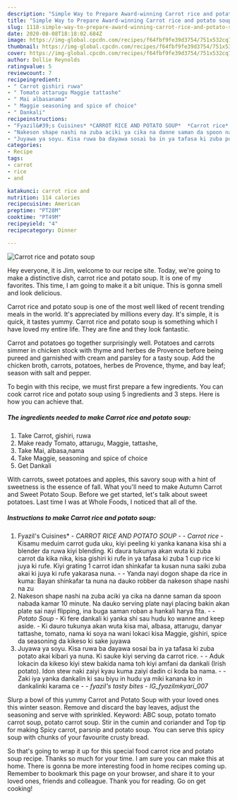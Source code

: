 ```yaml
---
description: "Simple Way to Prepare Award-winning Carrot rice and potato soup"
title: "Simple Way to Prepare Award-winning Carrot rice and potato soup"
slug: 1118-simple-way-to-prepare-award-winning-carrot-rice-and-potato-soup
date: 2020-08-08T18:18:02.684Z
image: https://img-global.cpcdn.com/recipes/f64fbf9fe39d3754/751x532cq70/carrot-rice-and-potato-soup-recipe-main-photo.jpg
thumbnail: https://img-global.cpcdn.com/recipes/f64fbf9fe39d3754/751x532cq70/carrot-rice-and-potato-soup-recipe-main-photo.jpg
cover: https://img-global.cpcdn.com/recipes/f64fbf9fe39d3754/751x532cq70/carrot-rice-and-potato-soup-recipe-main-photo.jpg
author: Dollie Reynolds
ratingvalue: 5
reviewcount: 7
recipeingredient:
- " Carrot gishiri ruwa"
- " Tomato attarugu Maggie tattashe"
- " Mai albasanama"
- " Maggie seasoning and spice of choice"
- " Dankali"
recipeinstructions:
- "Fyazil&#39;s Cuisines* *CARROT RICE AND POTATO SOUP*  *Carrot rice* Kisamu meduim carrot guda uku, kiyi peeling ki yanka kanana kisa shi a blender da ruwa kiyi blending. Ki daura tukunya akan wuta ki zuba carrot da kika nika, kisa gishiri ki rufe in ya tafasa ki zuba 1 cup rice ki juya ki rufe. Kiyi grating 1 carrot idan shinkafar ta kusan nuna saiki zuba akai ki juya ki rufe yakarasa nuna.  Yanda nayi dogon shape da rice in kuma: Bayan shinkafar ta nuna na dauko robber da nakeson shape nashi na zu"
- "Nakeson shape nashi na zuba aciki ya cika na danne saman da spoon nabada kamar 10 minute. Na dauko serving plate nayi placing bakin akan plate sai nayi flipping, ina buga saman roban a hankali harya fita.  *Potato Soup* Ki fere dankali ki yanka shi sau hudu ko wanne and keep aside.  Ki dauro tukunya akan wuta kisa mai, albasa, attarugu, danyar tattashe, tomato, nama ki soya na wani lokaci kisa Maggie, gishiri, spice da seasoning da kikeso ki sake juyawa"
- "Juyawa ya soyu. Kisa ruwa ba dayawa sosai ba in ya tafasa ki zuba potato akai kibari ya nuna. Ki sauke kiyi serving da carrot rice.  Aduk lokacin da kikeso kiyi stew bakida nama toh kiyi amfani da dankali (Irish potato). Idon stew naki zaiyi kyau kuma zaiyi dadin ci koda ba nama.  Zaki iya yanka dankalin ki sau biyu in hudu ya miki kanana ko in dankalinki karama ce  *fyazil&#39;s tasty bites* *IG_fyazilmkyari_007*"
categories:
- Recipe
tags:
- carrot
- rice
- and

katakunci: carrot rice and 
nutrition: 114 calories
recipecuisine: American
preptime: "PT28M"
cooktime: "PT49M"
recipeyield: "4"
recipecategory: Dinner

---
```



![Carrot rice and potato soup](https://img-global.cpcdn.com/recipes/f64fbf9fe39d3754/751x532cq70/carrot-rice-and-potato-soup-recipe-main-photo.jpg)

Hey everyone, it is Jim, welcome to our recipe site. Today, we're going to make a distinctive dish, carrot rice and potato soup. It is one of my favorites. This time, I am going to make it a bit unique. This is gonna smell and look delicious.

Carrot rice and potato soup is one of the most well liked of recent trending meals in the world. It's appreciated by millions every day. It's simple, it is quick, it tastes yummy. Carrot rice and potato soup is something which I have loved my entire life. They are fine and they look fantastic.

Carrot and potatoes go together surprisingly well. Potatoes and carrots simmer in chicken stock with thyme and herbes de Provence before being pureed and garnished with cream and parsley for a tasty soup. Add the chicken broth, carrots, potatoes, herbes de Provence, thyme, and bay leaf; season with salt and pepper.


To begin with this recipe, we must first prepare a few ingredients. You can cook carrot rice and potato soup using 5 ingredients and 3 steps. Here is how you can achieve that.

<!--inarticleads1-->

##### The ingredients needed to make Carrot rice and potato soup:

1. Take  Carrot, gishiri, ruwa
1. Make ready  Tomato, attarugu, Maggie, tattashe,
1. Take  Mai, albasa,nama
1. Take  Maggie, seasoning and spice of choice
1. Get  Dankali


With carrots, sweet potatoes and apples, this savory soup with a hint of sweetness is the essence of fall. What you&#39;ll need to make Autumn Carrot and Sweet Potato Soup. Before we get started, let&#39;s talk about sweet potatoes. Last time I was at Whole Foods, I noticed that all of the. 

<!--inarticleads2-->

##### Instructions to make Carrot rice and potato soup:

1. Fyazil&#39;s Cuisines* - *CARROT RICE AND POTATO SOUP* -  - *Carrot rice* - Kisamu meduim carrot guda uku, kiyi peeling ki yanka kanana kisa shi a blender da ruwa kiyi blending. Ki daura tukunya akan wuta ki zuba carrot da kika nika, kisa gishiri ki rufe in ya tafasa ki zuba 1 cup rice ki juya ki rufe. Kiyi grating 1 carrot idan shinkafar ta kusan nuna saiki zuba akai ki juya ki rufe yakarasa nuna. -  - Yanda nayi dogon shape da rice in kuma: Bayan shinkafar ta nuna na dauko robber da nakeson shape nashi na zu
1. Nakeson shape nashi na zuba aciki ya cika na danne saman da spoon nabada kamar 10 minute. Na dauko serving plate nayi placing bakin akan plate sai nayi flipping, ina buga saman roban a hankali harya fita. -  - *Potato Soup* - Ki fere dankali ki yanka shi sau hudu ko wanne and keep aside.  - Ki dauro tukunya akan wuta kisa mai, albasa, attarugu, danyar tattashe, tomato, nama ki soya na wani lokaci kisa Maggie, gishiri, spice da seasoning da kikeso ki sake juyawa
1. Juyawa ya soyu. Kisa ruwa ba dayawa sosai ba in ya tafasa ki zuba potato akai kibari ya nuna. Ki sauke kiyi serving da carrot rice. -  - Aduk lokacin da kikeso kiyi stew bakida nama toh kiyi amfani da dankali (Irish potato). Idon stew naki zaiyi kyau kuma zaiyi dadin ci koda ba nama. -  - Zaki iya yanka dankalin ki sau biyu in hudu ya miki kanana ko in dankalinki karama ce -  - *fyazil&#39;s tasty bites* - *IG_fyazilmkyari_007*


Slurp a bowl of this yummy Carrot and Potato Soup with your loved ones this winter season. Remove and discard the bay leaves, adjust the seasoning and serve with sprinkled. Keyword: ABC soup, potato tomato carrot soup, potato carrot soup. Stir in the cumin and coriander and Top tip for making Spicy carrot, parsnip and potato soup. You can serve this spicy soup with chunks of your favourite crusty bread. 

So that's going to wrap it up for this special food carrot rice and potato soup recipe. Thanks so much for your time. I am sure you can make this at home. There is gonna be more interesting food in home recipes coming up. Remember to bookmark this page on your browser, and share it to your loved ones, friends and colleague. Thank you for reading. Go on get cooking!
